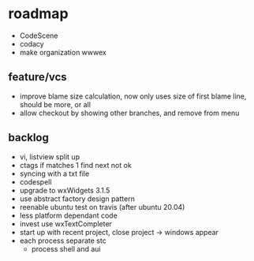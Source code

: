 # roadmap

- CodeScene
- codacy
- make organization wwwex

## feature/vcs
- improve blame size calculation, now only uses size of first blame line,
  should be more, or all
- allow checkout by showing other branches, and remove from menu

## backlog
- vi, listview split up
- ctags if matches 1 find next not ok
- syncing with a txt file
- codespell
- upgrade to wxWidgets 3.1.5
- use abstract factory design pattern
- reenable ubuntu test on travis (after ubuntu 20.04)
- less platform dependant code
- invest use wxTextCompleter
- start up with recent project, close project
  -> windows appear
- each process separate stc
  - process shell and aui
